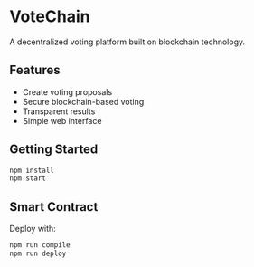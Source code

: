 # VoteChain

A decentralized voting platform built on blockchain technology.

## Features
- Create voting proposals
- Secure blockchain-based voting
- Transparent results
- Simple web interface

## Getting Started

```bash
npm install
npm start
```

## Smart Contract

Deploy with:
```bash
npm run compile
npm run deploy
```